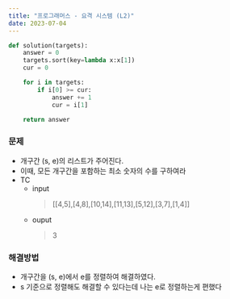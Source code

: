 ```yaml
---
title: "프로그래머스 - 요격 시스템 (L2)"
date: 2023-07-04
---
```


```python
def solution(targets):
    answer = 0
    targets.sort(key=lambda x:x[1])
    cur = 0

    for i in targets:
        if i[0] >= cur:
            answer += 1
            cur = i[1]

    return answer
```

### 문제

- 개구간 (s, e)의 리스트가 주어진다.
- 이때, 모든 개구간을 포함하는 최소 숫자의 수를 구하여라
- TC
  - input
    > [[4,5],[4,8],[10,14],[11,13],[5,12],[3,7],[1,4]]
  - ouput
    > 3

### 해결방법

- 개구간을 (s, e)에서 e를 정렬하여 해결하였다.
- s 기준으로 정렬해도 해결할 수 있다는데 나는 e로 정렬하는게 편했다
